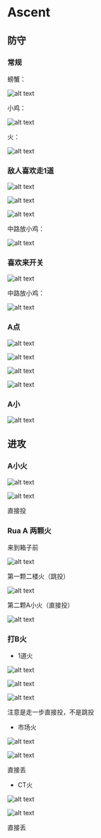 # Ascent

## 防守

### 常规

螃蟹：

![alt text](image-19.png)

小鸡：

![alt text](image-20.png)

火：

![alt text](image-21.png)

### 敌人喜欢走1道

![alt text](image-22.png)

![alt text](image-23.png)

![alt text](image-24.png)

中路放小鸡：

![alt text](image-26.png)

### 喜欢来开关

![alt text](image-25.png)

中路放小鸡：

![alt text](image-27.png)

### A点

![alt text](image-28.png)

![alt text](image-29.png)

![alt text](image-30.png)

![alt text](image-31.png)

### A小

![alt text](image-32.png)

## 进攻

### A小火

![alt text](image-33.png)

![alt text](image-34.png)

直接投

### Rua A 两颗火

来到箱子前

![alt text](image-35.png)

第一颗二楼火（跳投）

![alt text](image-36.png)

第二颗A小火（直接投）

![alt text](image-37.png)

### 打B火

- 1道火

![alt text](image-38.png)

![alt text](image-39.png)

![alt text](image-40.png)

注意是走一步直接投，不是跳投

- 市场火

![alt text](image-41.png)

![alt text](image-42.png)

直接丢

- CT火

![alt text](image-43.png)

![alt text](image-44.png)

直接丢



